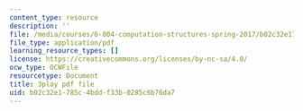 ```yaml
---
content_type: resource
description: ''
file: /media/courses/6-004-computation-structures-spring-2017/b02c32e1785c4bddf33b0285c6b76da7_VdRC2raV8fA.pdf
file_type: application/pdf
learning_resource_types: []
license: https://creativecommons.org/licenses/by-nc-sa/4.0/
ocw_type: OCWFile
resourcetype: Document
title: 3play pdf file
uid: b02c32e1-785c-4bdd-f33b-0285c6b76da7
---
```

